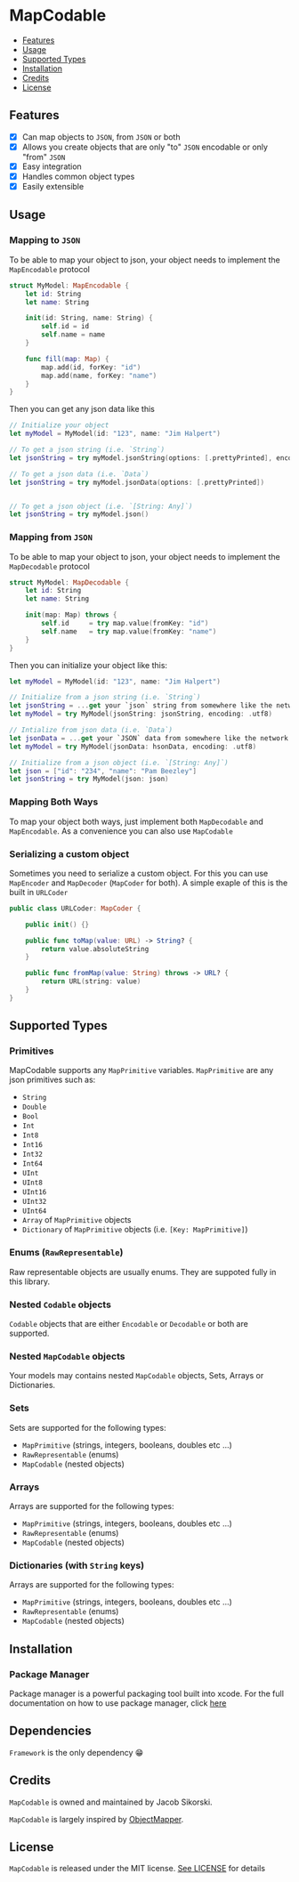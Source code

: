 

MapCodable
============

- [Features](#features)
- [Usage](#usage)
- [Supported Types](#supported_types)
- [Installation](#installation)
- [Credits](#credits)
- [License](#license)

## Features

- [x] Can map objects to `JSON`, from `JSON` or both
- [x] Allows you create objects that are only "to" `JSON` encodable or only "from"  `JSON` 
- [x] Easy integration
- [x] Handles common object types
- [x] Easily extensible

## Usage

### Mapping to `JSON`

To be able to map your object to json, your object needs to implement the `MapEncodable` protocol

```swift
struct MyModel: MapEncodable {
    let id: String
    let name: String

    init(id: String, name: String) {
        self.id = id
        self.name = name
    }

    func fill(map: Map) {
        map.add(id, forKey: "id")
        map.add(name, forKey: "name")
    }
}
```

Then you can get any json data like this

```swift
// Initialize your object
let myModel = MyModel(id: "123", name: "Jim Halpert")

// To get a json string (i.e. `String`)
let jsonString = try myModel.jsonString(options: [.prettyPrinted], encoding: .utf8)

// To get a json data (i.e. `Data`)
let jsonString = try myModel.jsonData(options: [.prettyPrinted])


// To get a json object (i.e. `[String: Any]`)
let jsonString = try myModel.json()
```

### Mapping from `JSON`

To be able to map your object to json, your object needs to implement the `MapDecodable` protocol

```swift
struct MyModel: MapDecodable {
    let id: String
    let name: String

    init(map: Map) throws {
        self.id     = try map.value(fromKey: "id")
        self.name   = try map.value(fromKey: "name")
    }
}
```

Then you can initialize your object like this:

```swift
let myModel = MyModel(id: "123", name: "Jim Halpert")

// Initialize from a json string (i.e. `String`)
let jsonString = ...get your `json` string from somewhere like the network
let myModel = try MyModel(jsonString: jsonString, encoding: .utf8)

// Intialize from json data (i.e. `Data`)
let jsonData = ...get your `JSON` data from somewhere like the network
let myModel = try MyModel(jsonData: hsonData, encoding: .utf8)

// Initialize from a json object (i.e. `[String: Any]`)
let json = ["id": "234", "name": "Pam Beezley"]
let jsonString = try MyModel(json: json)
```

### Mapping Both Ways

To map your object both ways, just implement both `MapDecodable` and `MapEncodable`.  As a convenience you can also use `MapCodable`

### Serializing a custom object

Sometimes you need to serialize a custom object.  For this you can use `MapEncoder` and `MapDecoder` (`MapCoder` for both).  A simple exaple of this is the built in  `URLCoder`

```swift
public class URLCoder: MapCoder {

    public init() {}

    public func toMap(value: URL) -> String? {
        return value.absoluteString
    }

    public func fromMap(value: String) throws -> URL? {
        return URL(string: value)
    }
}
```

## Supported Types

### Primitives 

MapCodable supports any `MapPrimitive` variables.  `MapPrimitive` are any json primitives such as:
- `String`
- `Double`
- `Bool`
- `Int`
- `Int8`
- `Int16`
- `Int32`
- `Int64`
- `UInt`
- `UInt8`
- `UInt16`
- `UInt32`
- `UInt64`
- `Array` of `MapPrimitive` objects
- `Dictionary` of `MapPrimitive` objects (i.e. `[Key: MapPrimitive]`)

### Enums (`RawRepresentable`)

Raw representable objects are usually enums. They are suppoted fully in this library.

### Nested `Codable` objects

`Codable` objects that are either `Encodable` or `Decodable` or both are supported.

### Nested `MapCodable` objects

Your models may contains nested `MapCodable` objects, Sets, Arrays or Dictionaries.

### Sets

Sets are supported for the following types:
- `MapPrimitive` (strings, integers, booleans, doubles etc ...)
- `RawRepresentable` (enums)
- `MapCodable` (nested objects)

### Arrays

Arrays are supported for the following types:
- `MapPrimitive` (strings, integers, booleans, doubles etc ...)
- `RawRepresentable` (enums)
- `MapCodable` (nested objects)

### Dictionaries (with `String` keys)

Arrays are supported for the following types:
- `MapPrimitive` (strings, integers, booleans, doubles etc ...)
- `RawRepresentable` (enums)
- `MapCodable` (nested objects)

## Installation

### Package Manager

Package manager is a powerful packaging tool built into xcode.  For the full documentation on how to use package manager, click [here](https://swift.org/package-manager/)

## Dependencies

`Framework` is the only dependency 😁

## Credits

`MapCodable` is owned and maintained by Jacob Sikorski.

`MapCodable` is largely inspired by [ObjectMapper](https://github.com/Hearst-DD/ObjectMapper).

## License

`MapCodable` is released under the MIT license. [See LICENSE](https://github.com/cuba/MapCodable/blob/master/LICENSE) for details

